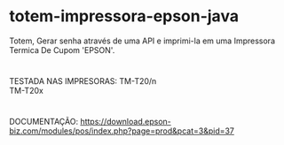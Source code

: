 # totem-impressora-epson-java
Totem, Gerar senha através de uma API e imprimi-la em uma Impressora Termica De Cupom 'EPSON'. 
#
TESTADA  NAS IMPRESORAS:
TM-T20/n</br>
TM-T20x
#
DOCUMENTAÇÃO:
https://download.epson-biz.com/modules/pos/index.php?page=prod&pcat=3&pid=37
